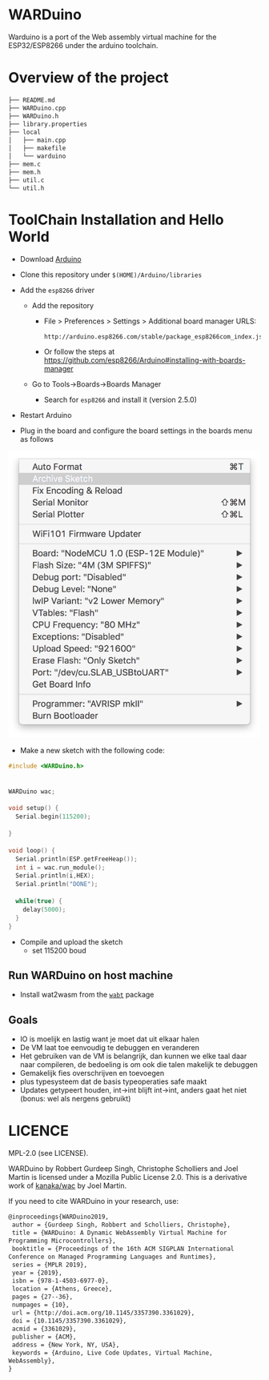 # WARDuino

Warduino is a port of the Web assembly virtual machine for the ESP32/ESP8266 under the arduino toolchain.

# Overview of the project

```
├── README.md
├── WARDuino.cpp
├── WARDuino.h
├── library.properties
├── local
│   ├── main.cpp
│   ├── makefile
│   └── warduino
├── mem.c
├── mem.h
├── util.c
└── util.h
```


# ToolChain Installation and Hello World

- Download [Arduino](https://www.arduino.cc/)

- Clone this repository under `$(HOME)/Arduino/libraries`

- Add the `esp8266` driver

  - Add the repository

    - File > Preferences > Settings > Additional board manager URLS:

      ```
      http://arduino.esp8266.com/stable/package_esp8266com_index.json
      ```

    - Or follow the steps at https://github.com/esp8266/Arduino#installing-with-boards-manager

  - Go to Tools->Boards->Boards Manager

    - Search for `esp8266` and install it (version 2.5.0)

- Restart Arduino

- Plug in the board and configure the board settings in the boards menu as follows

![Board configuration options](images/board_config.png)

- Make a new sketch with the following code:

```C
#include <WARDuino.h>


WARDuino wac;

void setup() {
  Serial.begin(115200);

}

void loop() {
  Serial.println(ESP.getFreeHeap());
  int i = wac.run_module();
  Serial.println(i,HEX);
  Serial.println("DONE");

  while(true) {
    delay(5000);
  }
}
```

- Compile and upload the sketch
  - set 115200 boud



## Run WARDuino on host machine

- Install wat2wasm from the [`wabt`](https://github.com/WebAssembly/wabt) package





## Goals

- IO is moelijk en lastig want je moet dat uit elkaar halen
- De VM laat toe eenvoudig te debuggen en veranderen
- Het gebruiken van de VM is belangrijk, dan kunnen we elke taal daar naar compileren, de bedoeling is om ook die talen makelijk te debuggen
- Gemakelijk fies overschrijven en toevoegen
- plus typesysteem dat de basis typeoperaties safe maakt
- Updates getypeert houden, int->int blijft int->int, anders gaat het niet (bonus: wel als nergens gebruikt)


# LICENCE

MPL-2.0 (see LICENSE).

WARDuino by Robbert Gurdeep Singh, Christophe Scholliers and Joel Martin is licensed under a Mozilla Public License 2.0.
This is a derivative work of [kanaka/wac](https://github.com/kanaka/wac) by Joel Martin.

If you need to cite WARDuino in your research, use:

```b
@inproceedings{WARDuino2019,
 author = {Gurdeep Singh, Robbert and Scholliers, Christophe},
 title = {WARDuino: A Dynamic WebAssembly Virtual Machine for Programming Microcontrollers},
 booktitle = {Proceedings of the 16th ACM SIGPLAN International Conference on Managed Programming Languages and Runtimes},
 series = {MPLR 2019},
 year = {2019},
 isbn = {978-1-4503-6977-0},
 location = {Athens, Greece},
 pages = {27--36},
 numpages = {10},
 url = {http://doi.acm.org/10.1145/3357390.3361029},
 doi = {10.1145/3357390.3361029},
 acmid = {3361029},
 publisher = {ACM},
 address = {New York, NY, USA},
 keywords = {Arduino, Live Code Updates, Virtual Machine, WebAssembly},
}
```
